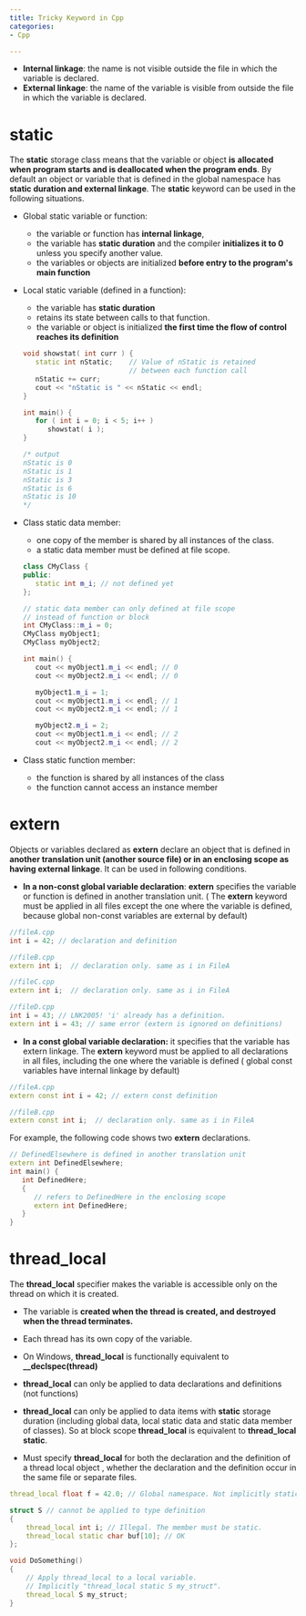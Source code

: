 ```yaml
---
title: Tricky Keyword in Cpp
categories:
- Cpp

---
```


<!-- more -->

- **Internal linkage**: the name is not visible outside the file in which the variable is declared.
- **External linkage**: the name of the variable is visible from outside the file in which the variable is declared.     

# static

The **static** storage class means that the variable or object **is** **allocated when program starts and is deallocated when the program ends**. By default an object or variable that is defined in the global namespace has **static duration and external linkage**. The **static** keyword can be used in the following situations.

- Global static variable or function: 

  - the variable or function has **internal linkage**, 
  - the variable has **static duration** and the compiler **initializes it to 0** unless you specify another value.
  - the variables or objects are initialized **before entry to the program's main function**

- Local static variable (defined in a function): 

  - the variable has **static duration** 
  - retains its state between calls to that function.
  - the variable or object is initialized **the first time the flow of control reaches its definition** 

  ```c++
  void showstat( int curr ) {
     static int nStatic;    // Value of nStatic is retained
                            // between each function call
     nStatic += curr;
     cout << "nStatic is " << nStatic << endl;
  }
  
  int main() {
     for ( int i = 0; i < 5; i++ )
        showstat( i );
  }
  
  /* output
  nStatic is 0
  nStatic is 1
  nStatic is 3
  nStatic is 6
  nStatic is 10
  */
  ```

- Class static data member: 

  - one copy of the member is shared by all instances of the class.
  - a static data member must be defined at file scope.

  ```c++
  class CMyClass {
  public:
     static int m_i; // not defined yet
  };
  
  // static data member can only defined at file scope
  // instead of function or block
  int CMyClass::m_i = 0; 
  CMyClass myObject1;
  CMyClass myObject2;
  
  int main() {
     cout << myObject1.m_i << endl; // 0
     cout << myObject2.m_i << endl; // 0
  
     myObject1.m_i = 1;
     cout << myObject1.m_i << endl; // 1
     cout << myObject2.m_i << endl; // 1
  
     myObject2.m_i = 2;
     cout << myObject1.m_i << endl; // 2
     cout << myObject2.m_i << endl; // 2
  ```

- Class static function member:

  - the function is shared by all instances of the class
  - the function cannot access an instance member

# extern

Objects or variables declared as **extern** declare an object that is defined in **another translation unit (another source file) or in an enclosing scope as having external linkage**. It can be used in following conditions.

* **In a non-const global variable declaration**: **extern** specifies the variable or function is defined in another translation unit. ( The **extern** keyword must be applied in all files except the one where the variable is defined, because global non-const variables are external by default)

```c++
//fileA.cpp
int i = 42; // declaration and definition

//fileB.cpp
extern int i;  // declaration only. same as i in FileA

//fileC.cpp
extern int i;  // declaration only. same as i in FileA

//fileD.cpp
int i = 43; // LNK2005! 'i' already has a definition.
extern int i = 43; // same error (extern is ignored on definitions)
```

* **In a const global variable declaration:** it specifies that the variable has extern linkage. The **extern** keyword must be applied to all declarations in all files, including the one where the variable is defined ( global const variables have internal linkage by default)

```c++
//fileA.cpp
extern const int i = 42; // extern const definition

//fileB.cpp
extern const int i;  // declaration only. same as i in FileA
```

For example, the following code shows two **extern** declarations. 

```c++
// DefinedElsewhere is defined in another translation unit
extern int DefinedElsewhere;
int main() {
   int DefinedHere;
   {
      // refers to DefinedHere in the enclosing scope
      extern int DefinedHere;
   }
}
```

# thread_local

The **thread_local** specifier makes the variable is accessible only on the thread on which it is created. 

* The variable is **created when the thread is created, and destroyed when the thread terminates.** 
* Each thread has its own copy of the variable.
* On Windows, **thread_local** is functionally equivalent to **__declspec(thread)**

* **thread_local** can only be applied to data declarations and definitions (not functions)
* **thread_local** can only be applied to data items with **static** storage duration (including global data, local static data and static data member of classes). So at block scope **thread_local** is equivalent to **thread_local static**.
* Must specify **thread_local** for both the declaration and the definition of a thread local object , whether the declaration and the definition occur in the same file or separate files.

```c++
thread_local float f = 42.0; // Global namespace. Not implicitly static.

struct S // cannot be applied to type definition
{
    thread_local int i; // Illegal. The member must be static.
    thread_local static char buf[10]; // OK
};

void DoSomething()
{
    // Apply thread_local to a local variable.
    // Implicitly "thread_local static S my_struct".
    thread_local S my_struct;
}
```

